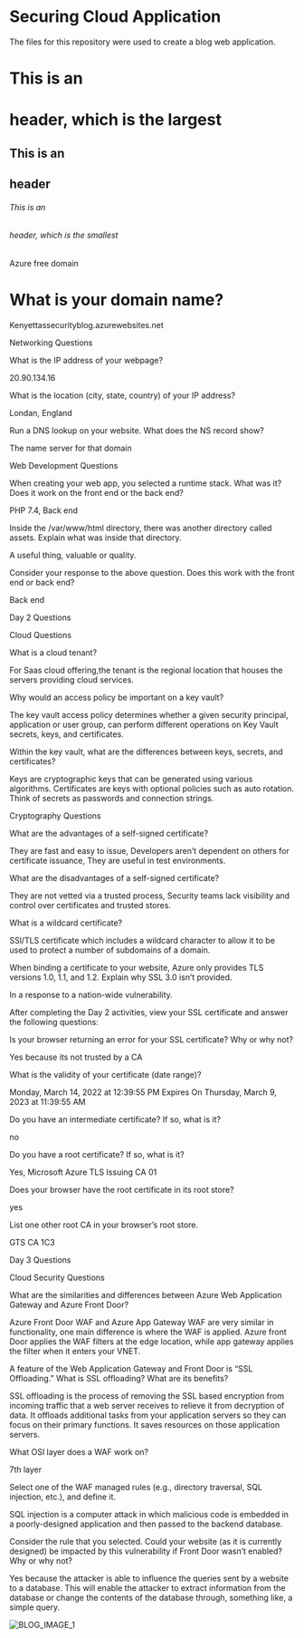 # Securing Cloud Application
The files for this repository were used to create a blog web application.

# This is an <h1> header, which is the largest
## This is an <h2> header
###### This is an <h6> header, which is the smallest
 Azure free domain


# What is your domain name?

Kenyettassecurityblog.azurewebsites.net


Networking Questions

What is the IP address of your webpage?

20.90.134.16


What is the location (city, state, country) of your IP address?

Londan, England


Run a DNS lookup on your website. What does the NS record show?

The name server for that domain 


Web Development Questions

When creating your web app, you selected a runtime stack.  What was it? Does it work on the front end or the back end? 

PHP 7.4, Back end


Inside the /var/www/html directory, there was another directory called assets. Explain what was inside that directory.

A useful thing, valuable or quality.


Consider your response to the above question. Does this work with the front end or back end?

Back end



Day 2 Questions

Cloud Questions

What is a cloud tenant?

For Saas cloud offering,the tenant is the regional location that houses the servers providing cloud services.


Why would an access policy be important on a key vault?

The key vault access policy determines whether a given security principal, application or user group, can perform different operations on Key Vault secrets, keys, and certificates.


Within the key vault, what are the differences between keys, secrets, and certificates?

Keys are cryptographic keys that can be generated using various algorithms. Certificates are keys with optional policies such as auto rotation. Think of secrets as passwords and connection strings.


Cryptography Questions

What are the advantages of a self-signed certificate?

They are fast and easy to issue, Developers aren’t dependent on others for certificate issuance, They are useful in test environments.


What are the disadvantages of a self-signed certificate?

They are not vetted via a trusted process, Security teams lack visibility and control over certificates and trusted stores.


What is a wildcard certificate?

SSl/TLS certificate which includes a wildcard character to allow it to be used to protect a number of subdomains of a domain.


When binding a certificate to your website, Azure only provides TLS versions 1.0, 1.1, and 1.2.  Explain why SSL 3.0 isn’t provided.

In a response to a nation-wide vulnerability.


After completing the Day 2 activities, view your SSL certificate and answer the following questions:

Is your browser returning an error for your SSL certificate? Why or why not?

Yes because its not trusted by a CA


What is the validity of your certificate (date range)?

Monday, March 14, 2022 at 12:39:55 PM
Expires On
Thursday, March 9, 2023 at 11:39:55 AM





Do you have an intermediate certificate? If so, what is it?

no


Do you have a root certificate? If so, what is it?

Yes, Microsoft Azure TLS Issuing CA 01


Does your browser have the root certificate in its root store?

yes


List one other root CA in your browser’s root store.

GTS CA 1C3



Day 3 Questions

Cloud Security Questions 

What are the similarities and differences between Azure Web Application Gateway and Azure Front Door?

Azure Front Door WAF and Azure App Gateway WAF are very similar in functionality, one main difference is where the WAF is applied. Azure front Door applies the WAF filters at the edge location, while app gateway applies the filter when it enters your VNET.


A feature of the Web Application Gateway and Front Door is “SSL Offloading.” What is SSL offloading? What are its benefits?

SSL offloading is the process of removing the SSL based encryption from incoming traffic that a web server receives to relieve it from decryption of data. It offloads additional tasks from your application servers so they can focus on their primary functions. It saves resources on those application servers.


What OSI layer does a WAF work on?

7th layer


Select one of the WAF managed rules (e.g., directory traversal, SQL injection, etc.), and define it.

SQL injection is a computer attack in which malicious code is embedded in a poorly-designed application and then passed to the backend database.


Consider the rule that you selected. Could your website (as it is currently designed) be impacted by this vulnerability if Front Door wasn’t enabled? Why or why not?

Yes because the attacker is able to influence the queries sent by a website to a database. This will enable the attacker to extract information from the database or change the contents of the database through, something like, a simple query.


![BLOG_IMAGE_1](https://github.com/kleeloy/Project-1/blob/main/Diagrams/Project%201%20blog%20post%202.png)
